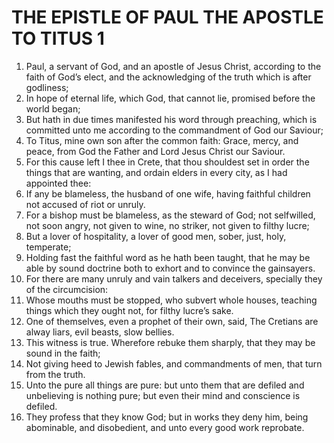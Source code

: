 ﻿# THE EPISTLE OF PAUL THE APOSTLE TO TITUS 1
1. Paul, a servant of God, and an apostle of Jesus Christ, according to the faith of God’s elect, and the acknowledging of the truth which is after godliness; 
2. In hope of eternal life, which God, that cannot lie, promised before the world began; 
3. But hath in due times manifested his word through preaching, which is committed unto me according to the commandment of God our Saviour; 
4. To Titus, mine own son after the common faith: Grace, mercy, and peace, from God the Father and Lord Jesus Christ our Saviour. 
5. For this cause left I thee in Crete, that thou shouldest set in order the things that are wanting, and ordain elders in every city, as I had appointed thee: 
6. If any be blameless, the husband of one wife, having faithful children not accused of riot or unruly. 
7. For a bishop must be blameless, as the steward of God; not selfwilled, not soon angry, not given to wine, no striker, not given to filthy lucre; 
8. But a lover of hospitality, a lover of good men, sober, just, holy, temperate; 
9. Holding fast the faithful word as he hath been taught, that he may be able by sound doctrine both to exhort and to convince the gainsayers. 
10. For there are many unruly and vain talkers and deceivers, specially they of the circumcision: 
11. Whose mouths must be stopped, who subvert whole houses, teaching things which they ought not, for filthy lucre’s sake. 
12. One of themselves, even a prophet of their own, said, The Cretians are alway liars, evil beasts, slow bellies. 
13. This witness is true. Wherefore rebuke them sharply, that they may be sound in the faith; 
14. Not giving heed to Jewish fables, and commandments of men, that turn from the truth. 
15. Unto the pure all things are pure: but unto them that are defiled and unbelieving is nothing pure; but even their mind and conscience is defiled. 
16. They profess that they know God; but in works they deny him, being abominable, and disobedient, and unto every good work reprobate. 

